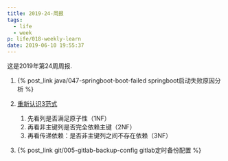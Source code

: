 ```yaml
---
title: 2019-24-周报
tags:
  - life
  - week
p: life/018-weekly-learn
date: 2019-06-10 19:55:37
---
```


这是2019年第24周周报.

1. {% post_link java/047-springboot-boot-failed springboot启动失败原因分析 %}

2. [重新认识3范式](https://blog.csdn.net/Dream_angel_Z/article/details/45175621)
    1. 先看列是否满足原子性（1NF）
    2. 再看非主键列是否完全依赖主键（2NF）
    3. 再看传递依赖：是否非主键列之间不存在依赖（3NF）

3. {% post_link git/005-gitlab-backup-config gitlab定时备份配置 %}



